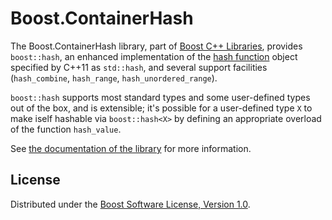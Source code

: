 # Boost.ContainerHash

The Boost.ContainerHash library, part of [Boost C++ Libraries](https://boost.org),
provides `boost::hash`, an enhanced implementation of the
[hash function](https://en.wikipedia.org/wiki/Hash_function) object specified
by C++11 as `std::hash`, and several support facilities (`hash_combine`,
`hash_range`, `hash_unordered_range`).

`boost::hash` supports most standard types and some user-defined types out of
the box, and is extensible; it's possible for a user-defined type `X` to make
iself hashable via `boost::hash<X>` by defining an appropriate overload of the
function `hash_value`.

See [the documentation of the library](https://www.boost.org/libs/container_hash)
for more information.

## License

Distributed under the
[Boost Software License, Version 1.0](http://boost.org/LICENSE_1_0.txt).
